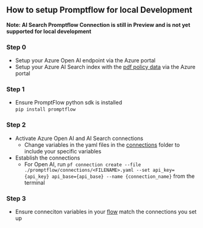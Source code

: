 ## How to setup Promptflow for local Development

__**Note: AI Search Promptflow Connection is still in Preview and is not yet supported for local development**__

### Step 0
- Setup your Azure Open AI endpoint via the Azure portal
- Setup your Azure AI Search index with the [pdf policy data](../data/policy_pdfs/) via the Azure portal

### Step 1
- Ensure PromptFlow python sdk is installed  
```pip install promptflow```

### Step 2
- Activate Azure Open AI and AI Search connections
  - Change variables in the yaml files in the [connections](./connections/) folder to include your specific variables
- Establish the connections  
  - For Open AI, run ```pf connection create --file ./promptflow/connections/<FILENAME>.yaml --set api_key={api_key} api_base={api_base} --name {connection_name}``` from the terminal  

### Step 3
- Ensure conneciton variables in your [flow](./policy_flow/flow.dag.yaml) match the connections you set up